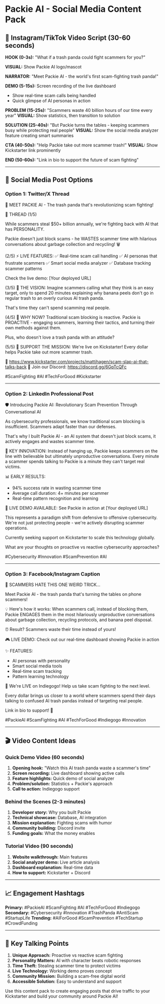 # Packie AI - Social Media Content Pack

## 🦝 Instagram/TikTok Video Script (30-60 seconds)

**HOOK (0-3s):** "What if a trash panda could fight scammers for you?"

**VISUAL:** Show Packie AI logo/mascot

**NARRATOR:** "Meet Packie AI - the world's first scam-fighting trash panda!"

**DEMO (5-15s):** Screen recording of the live dashboard
- Show real-time scam calls being handled
- Quick glimpse of AI personas in action

**PROBLEM (15-25s):** "Scammers waste 40 billion hours of our time every year"
**VISUAL:** Show statistics, then transition to solution

**SOLUTION (25-40s):** "But Packie turns the tables - keeping scammers busy while protecting real people"
**VISUAL:** Show the social media analyzer feature creating smart summaries

**CTA (40-50s):** "Help Packie take out more scammer trash!"
**VISUAL:** Show Kickstarter link prominently

**END (50-60s):** "Link in bio to support the future of scam fighting"

---

## 📱 Social Media Post Options

### Option 1: Twitter/X Thread
🦝 MEET PACKIE AI - The trash panda that's revolutionizing scam fighting!

🧵 THREAD (1/5)

While scammers steal $50+ billion annually, we're fighting back with AI that has PERSONALITY.

Packie doesn't just block scams - he WASTES scammer time with hilarious conversations about garbage collection and recycling! 🗑️

(2/5) ⚡ LIVE FEATURES:
✅ Real-time scam call handling
✅ AI personas that frustrate scammers
✅ Smart social media analyzer
✅ Database tracking scammer patterns

Check the live demo: [Your deployed URL]

(3/5) 🎯 THE VISION:
Imagine scammers calling what they think is an easy target, only to spend 20 minutes explaining why banana peels don't go in regular trash to an overly curious AI trash panda.

That's time they can't spend scamming real people.

(4/5) 🚀 WHY NOW?
Traditional scam blocking is reactive. Packie is PROACTIVE - engaging scammers, learning their tactics, and turning their own methods against them.

Plus, who doesn't love a trash panda with an attitude?

(5/5) 💚 SUPPORT THE MISSION:
We're live on Kickstarter! Every dollar helps Packie take out more scammer trash.

🔗 https://www.kickstarter.com/projects/mattjhagen/scam-slap-ai-that-talks-back
💬 Join our Discord: https://discord.gg/6GpTcQFc

#ScamFighting #AI #TechForGood #Kickstarter

---

### Option 2: LinkedIn Professional Post
🛡️ Introducing Packie AI: Revolutionary Scam Prevention Through Conversational AI

As cybersecurity professionals, we know traditional scam blocking is insufficient. Scammers adapt faster than our defenses.

That's why I built Packie AI - an AI system that doesn't just block scams, it actively engages and wastes scammer time.

🎯 KEY INNOVATION:
Instead of hanging up, Packie keeps scammers on the line with believable but ultimately unproductive conversations. Every minute a scammer spends talking to Packie is a minute they can't target real victims.

📊 EARLY RESULTS:
- 94% success rate in wasting scammer time
- Average call duration: 4+ minutes per scammer
- Real-time pattern recognition and learning

🚀 LIVE DEMO AVAILABLE:
See Packie in action at [Your deployed URL]

This represents a paradigm shift from defensive to offensive cybersecurity. We're not just protecting people - we're actively disrupting scammer operations.

Currently seeking support on Kickstarter to scale this technology globally.

What are your thoughts on proactive vs reactive cybersecurity approaches?

#Cybersecurity #Innovation #ScamPrevention #AI

---

### Option 3: Facebook/Instagram Caption
🦝 SCAMMERS HATE THIS ONE WEIRD TRICK... 

Meet Packie AI - the trash panda that's turning the tables on phone scammers!

💡 Here's how it works:
When scammers call, instead of blocking them, Packie ENGAGES them in the most hilariously unproductive conversations about garbage collection, recycling protocols, and banana peel disposal.

⏰ Result? Scammers waste their time instead of yours!

🎮 LIVE DEMO: Check out our real-time dashboard showing Packie in action

✨ FEATURES:
- AI personas with personality
- Smart social media tools
- Real-time scam tracking
- Pattern learning technology

🚀 We're LIVE on Indiegogo! Help us take scam fighting to the next level.

Every dollar brings us closer to a world where scammers spend their days talking to confused AI trash pandas instead of targeting real people.

Link in bio to support! 💚

#PackieAI #ScamFighting #AI #TechForGood #Indiegogo #Innovation

---

## 🎬 Video Content Ideas

### Quick Demo Video (60 seconds)
1. **Opening hook:** "Watch this AI trash panda waste a scammer's time"
2. **Screen recording:** Live dashboard showing active calls
3. **Feature highlights:** Quick demo of social analyzer
4. **Problem/solution:** Statistics + Packie's approach
5. **Call to action:** Indiegogo support

### Behind the Scenes (2-3 minutes)
1. **Developer story:** Why you built Packie
2. **Technical showcase:** Database, AI integration
3. **Mission explanation:** Fighting scams with humor
4. **Community building:** Discord invite
5. **Funding goals:** What the money enables

### Tutorial Video (90 seconds)
1. **Website walkthrough:** Main features
2. **Social analyzer demo:** Live article analysis
3. **Dashboard explanation:** Real-time data
4. **How to support:** Kickstarter + Discord

---

## 📈 Engagement Hashtags

**Primary:** #PackieAI #ScamFighting #AI #TechForGood #Indiegogo
**Secondary:** #Cybersecurity #Innovation #TrashPanda #AntiScam #StartupLife
**Trending:** #AIForGood #ScamPrevention #TechStartup #CrowdFunding

---

## 🎯 Key Talking Points

1. **Unique Approach:** Proactive vs reactive scam fighting
2. **Personality Matters:** AI with character beats robotic responses
3. **Time Theft:** Stealing scammer time to protect victims
4. **Live Technology:** Working demo proves concept
5. **Community Mission:** Building a scam-free digital world
6. **Accessible Solution:** Easy to understand and support

Use this content pack to create engaging posts that drive traffic to your Kickstarter and build your community around Packie AI!